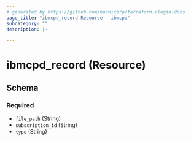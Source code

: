 ```yaml
---
# generated by https://github.com/hashicorp/terraform-plugin-docs
page_title: "ibmcpd_record Resource - ibmcpd"
subcategory: ""
description: |-
  
---
```


# ibmcpd_record (Resource)





<!-- schema generated by tfplugindocs -->
## Schema

### Required

- `file_path` (String)
- `subscription_id` (String)
- `type` (String)


